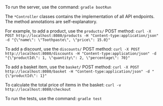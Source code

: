 To run the server, use the command:
`gradle bootRun`

The `*Controller` classes contains the implementation of all API endpoints. The method annotations are self-explanatory.

For example, to add a product, use the `products/` POST method:
`curl -X POST http://localhost:8080/products -H "Content-type:application/json" -d "{\"name\": \"Toothpaste\", \"price\": 15.0}"`

To add a discount, use the `discounts/` POST method:
`curl -X POST http://localhost:8080/discounts -H "Content-type:application/json" -d "{\"productId\": 1, \"quantity\": 2, \"percentage\": 70}"`

To add a basket item, use the `basket/` POST method:
`curl -X POST http://localhost:8080/basket -H "Content-type:application/json" -d "{\"productId\": 1}"`

To calculate the total price of items in the basket:
`curl -v http://localhost:8080/checkout`

To run the tests, use the command:
`gradle test`